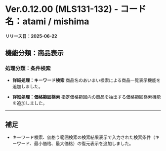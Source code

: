 # Ver.0.12.00 (MLS131-132) - コード名：atami / mishima
**リリース日：2025-06-22**

## 機能分類：商品表示

### 処理分類：条件検索

- **詳細処理：キーワード検索**
  商品名のあいまい検索による商品一覧表示機能を追加しました。

- **詳細処理：価格範囲検索**
指定価格範囲内の商品を抽出する価格範囲検索機能を追加しました。

---

## 補足

- キーワード検索、価格う範囲検索の検索結果表示で入力された検索条件（キーワード、最小価格、最大価格）の復元表示を追加しました。


